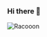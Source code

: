 ### Hi there 👋
![Racooon](https://www.thetimes.co.uk/imageserver/image/%2Fmethode%2Ftimes%2Fprod%2Fweb%2Fbin%2F11fb3572-7380-11e7-8eac-856e9b33761e.jpg?crop=3000%2C1687%2C0%2C156&resize=1180)
<!--
**rickycorte/rickycorte** is a ✨ _special_ ✨ repository because its `README.md` (this file) appears on your GitHub profile.

Here are some ideas to get you started:

- 🔭 I’m currently working on ...
- 🌱 I’m currently learning ...
- 👯 I’m looking to collaborate on ...
- 🤔 I’m looking for help with ...
- 💬 Ask me about ...
- 📫 How to reach me: ...
- 😄 Pronouns: ...
- ⚡ Fun fact: ...
-->
